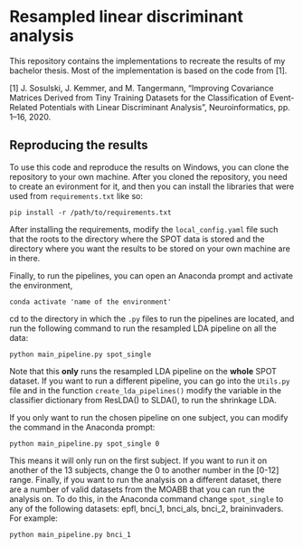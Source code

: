 # Resampled linear discriminant analysis
This repository contains the implementations to recreate the results of my bachelor thesis. Most of the implementation is based on the code from [1].

[1] J. Sosulski, J. Kemmer, and M. Tangermann, “Improving Covariance Matrices Derived from Tiny Training Datasets for the Classification of Event-Related Potentials with Linear Discriminant Analysis”, Neuroinformatics, pp. 1–16, 2020.

## Reproducing the results
To use this code and reproduce the results on Windows, you can clone the repository to your own machine. After you cloned the repository, you need to create an evironment for it, and then you can install the libraries that were used from `requirements.txt` like so: 
```
pip install -r /path/to/requirements.txt
```
After installing the requirements, modify the `local_config.yaml` file such that the roots to the directory where the SPOT data is stored and the directory where you want the results to be stored on your own machine are in there.

Finally, to run the pipelines, you can open an Anaconda prompt and activate the environment,
```
conda activate 'name of the environment'
```
cd to the directory in which the `.py` files to run the pipelines are located, and run the following command to run the resampled LDA pipeline on all the data:
 ```
 python main_pipeline.py spot_single
 ```
Note that this __only__ runs the resampled LDA pipeline on the __whole__ SPOT dataset. If you want to run a different pipeline, you can go into the `Utils.py` file and in the function `create_lda_pipelines()` modify the variable in the classifier dictionary from ResLDA() to SLDA(), to run the shrinkage LDA.

If you only want to run the chosen pipeline on one subject, you can modify the command in the Anaconda prompt:
 ```
 python main_pipeline.py spot_single 0
 ```
This means it will only run on the first subject. If you want to run it on another of the 13 subjects, change the 0 to another number in the [0-12] range. Finally, if you want to run the analysis on a different dataset, there are a number of valid datasets from the MOABB that you can run the analysis on. To do this, in the Anaconda command change `spot_single` to any of the following datasets: epfl, bnci_1, bnci_als, bnci_2, braininvaders. For example:
 ```
 python main_pipeline.py bnci_1
 ```
